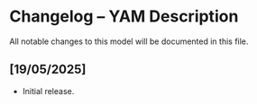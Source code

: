 # Changelog – YAM Description

All notable changes to this model will be documented in this file.

## [19/05/2025]

- Initial release.
